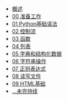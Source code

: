 <!-- docs/_sidebar.md -->

<div class="sidebar-content">

* [概述](/?id=概述)
* [00 准备工作](/python/python-prepare.md)
* [01 Python基础语法](/python/python-basic.md)
* [02 控制流](/python/python-control_flow.md)
* [03 函数](/python/python-function.md)
* [04 列表](/python/python-list.md)
* [05 字典和结构化数据](/python/python-dictionary.md)
* [06 字符串操作](/python/python-string.md)
* [07 正则表达式](/python/python-regex.md)
* [08 读写文件](/python/python-file.md)
* [09 HTML基础](/python/python-html.md)
* [...未完待续](#)

<div>